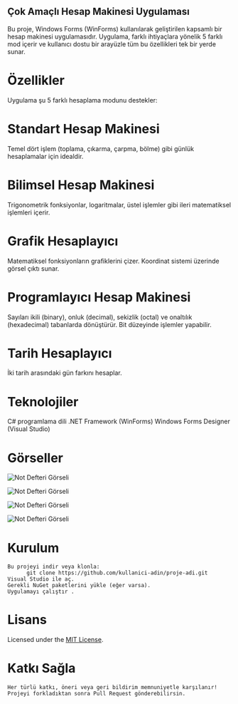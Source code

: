 ## Çok Amaçlı Hesap Makinesi Uygulaması ##
  Bu proje, Windows Forms (WinForms) kullanılarak geliştirilen kapsamlı bir hesap makinesi uygulamasıdır. Uygulama, farklı ihtiyaçlara yönelik 5 farklı mod içerir ve kullanıcı dostu bir arayüzle tüm bu özellikleri tek bir yerde sunar.

# Özellikler
  Uygulama şu 5 farklı hesaplama modunu destekler:

# Standart Hesap Makinesi
  Temel dört işlem (toplama, çıkarma, çarpma, bölme) gibi günlük hesaplamalar için idealdir.

# Bilimsel Hesap Makinesi
  Trigonometrik fonksiyonlar, logaritmalar, üstel işlemler gibi ileri matematiksel işlemleri içerir.

# Grafik Hesaplayıcı
  Matematiksel fonksiyonların grafiklerini çizer. Koordinat sistemi üzerinde görsel çıktı sunar.

# Programlayıcı Hesap Makinesi
  Sayıları ikili (binary), onluk (decimal), sekizlik (octal) ve onaltılık (hexadecimal) tabanlarda dönüştürür. Bit düzeyinde işlemler yapabilir.

# Tarih Hesaplayıcı
  İki tarih arasındaki gün farkını hesaplar.

#  Teknolojiler
   C# programlama dili
  .NET Framework (WinForms)
  Windows Forms Designer (Visual Studio)

  # Görseller
  ![Not Defteri Görseli](Assets/1.png)

  ![Not Defteri Görseli](Assets/2.png)
  
  ![Not Defteri Görseli](Assets/3.png)

  ![Not Defteri Görseli](Assets/4.png)

  # Kurulum
    Bu projeyi indir veya klonla:
          git clone https://github.com/kullanici-adin/proje-adi.git
    Visual Studio ile aç.
    Gerekli NuGet paketlerini yükle (eğer varsa).
    Uygulamayı çalıştır .

  # Lisans
Licensed under the [MIT License](LICENSE).
  # Katkı Sağla
    Her türlü katkı, öneri veya geri bildirim memnuniyetle karşılanır! Projeyi forkladıktan sonra Pull Request gönderebilirsin.

